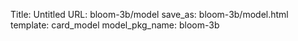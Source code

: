 Title: Untitled
URL: bloom-3b/model
save_as: bloom-3b/model.html
template: card_model
model_pkg_name: bloom-3b

